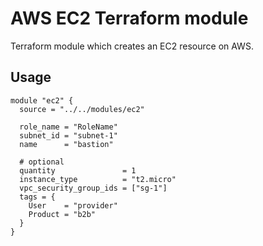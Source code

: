 # AWS EC2 Terraform module

Terraform module which creates an EC2 resource on AWS.

## Usage

```hcl
module "ec2" {
  source = "../../modules/ec2"

  role_name = "RoleName"
  subnet_id = "subnet-1"
  name      = "bastion"

  # optional
  quantity               = 1
  instance_type          = "t2.micro"
  vpc_security_group_ids = ["sg-1"]
  tags = {
    User    = "provider"
    Product = "b2b"
  }
}
```

